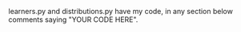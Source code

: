 learners.py and distributions.py have my code, in any section below comments saying "YOUR CODE HERE".